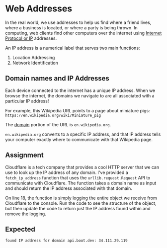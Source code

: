# Web Addresses

In the real world, we use addresses to help us find where a friend lives, where a business is located, or where a party is being thrown. In computing, web clients find other computers over the internet using [Internet Protocol or IP](https://en.wikipedia.org/wiki/Internet_Protocol) addresses.

An IP address is a numerical label that serves two main functions:

1. Location Addressing
2. Network Identification

## Domain names and IP Addresses

Each device connected to the internet has a unique IP address. When we browse the internet, the domains we navigate to are all associated with a particular IP address!

For example, this Wikipedia URL points to a page about miniature pigs: `https://en.wikipedia.org/wiki/Miniature_pig`

The [domain](https://en.wikipedia.org/wiki/Domain_Name_System) portion of the URL is `en.wikipedia.org`.

`en.wikipedia.org` converts to a specific IP address, and that IP address tells your computer exactly where to communicate with that Wikipedia page.

## Assignment

Cloudflare is a tech company that provides a cool HTTP server that we can use to look up the IP address of any domain. I've provided a `fetch_ip_address` function that uses the `urllib.request.Request` API to communicate with Cloudflare. The function takes a domain name as input and should return the IP address associated with that domain.

On line 18, the function is simply logging the entire object we receive from Cloudflare to the console. Run the code to see the structure of the object, but then update the code to return just the IP address found within and remove the logging.

## Expected

```
found IP address for domain api.boot.dev: 34.111.29.119
```
